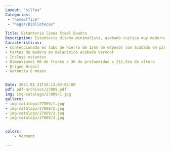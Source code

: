 ```yaml
---
Layout: "sillas"
Categories:
 - "homeoffice"
 - "hogar/Bibliotecas"

Title: Estanteria linea Steel Quadra 
Description: Estanteria diseño minimalista, acabado rustico muy moderna
Caracteristicas: 
- Confeccionada en tubo de hierro de 15mm de espesor con acabado en pintura epoxi de color negro
- Partes de madera en melanimico acabado Vermont
- Incluye estantes 
- Dimensiones 90 de frente x 36 de profundidad x 211,5cm de altura
- Origen Brasil 
- Garantia 6 meses


Date: 2021-01-31T19:13:03-02:00
pdf: pdf-archivos/27809.pdf
img: img-catalogo/27809/1.jpg
gallery: 
- img-catalogo/27809/1.jpg
- img-catalogo/27809/2.jpg
- img-catalogo/27809/3.jpg
- img-catalogo/27809/3.jpg


colors:
    - Vermont

---
```

